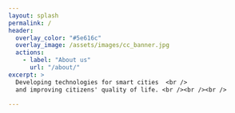 ```yaml
---
layout: splash
permalink: /
header:
  overlay_color: "#5e616c"
  overlay_image: /assets/images/cc_banner.jpg
  actions:
    - label: "About us"
      url: "/about/"
excerpt: >
  Developing technologies for smart cities  <br />
  and improving citizens' quality of life. <br /><br /><br />

---
```

